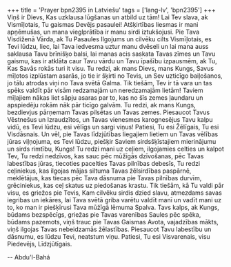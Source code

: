 +++
title = 'Prayer bpn2395 in Latviešu'
tags = ['lang-lv', 'bpn2395']
+++
Viņš ir Dievs, Kas uzklausa lūgšanas un atbild uz tām!
Lai Tev slava, ak Vismīļotais, Tu gaismas Devējs pasaulei! Atšķirtības liesmas ir mani apņēmušas, un mana vieglprātība ir manu sirdi iztukšojusi. Pie Tava Visdiženā Vārda, ak Tu Pasaules Ilgojums un cilvēku cilts Vismīļotais, es Tevi lūdzu, liec, lai Tava iedvesma uztur manu dvēseli un lai mana auss saklausa Tavu brīnišķo balsi, lai manas acis saskata Tavas zīmes un Tavu gaismu, kas ir atklāta caur Tavu vārdu un Tavu īpašību izpausmēm, ak Tu, Kas Savās rokās turi it visu.
Tu redzi, ak mans Dievs, mans Kungs, Savus mīļotos izplūstam asarās, jo tie ir šķirti no Tevis, un Sev uzticīgo baiļošanos, jo tālu atrodas viņi no Tava svētā Galma. Tik tiešām, Tev ir tā vara un tas spēks valdīt pār visām redzamajām un neredzamajām lietām! Taviem mīļajiem nākas liet sāpju asaras par to, kas no šīs zemes ļaundaru un apspiedēju rokām nāk pār ticīgo galvām. Tu redzi, ak mans Kungs, bezdievjus pārņemam Tavas pilsētas un Tavas zemes. Piesaucot Tavus Vēstnešus un Izraudzītos, un Tavas vienesmes karognesējus Tavu kalpu vidū, es Tevi lūdzu, esi vēlīgs un sargi viņus! Patiesi, Tu esi Žēlīgais, Tu esi Visdāsnais.
Un vēl, pie Tavas līdzjūtības liegajiem lietiem un Tavas vēlības jūras viļņojuma, es Tevi lūdzu, piešķir Saviem sirdsšķīstajiem mierinājumu un sirds rimtību, Kungs! Tu redzi mani uz ceļiem, ilgojamies celties un kalpot Tev, Tu redzi nedzīvos, kas sauc pēc mūžīgās dzīvošanas, pēc Tavas labestības jūras, tiecoties pacelties Tavas pilnības debesīs, Tu redzi ceļiniekus, kas ilgojas mājas siltuma Tavas žēlsirdības paspārnē, meklētājus, kas tiecas pēc Tava dāsnuma pie Tavas pilnības durvīm, grēciniekus, kas ceļ skatus uz piedošanas krastu.
Tik tiešām, kā Tu valdi pār visu, es griežos pie Tevis, Kam cilvēku sirdis dzied slavu, atmezdams savas iegribas un iekāres, lai Tava svētā griba varētu valdīt manī un vadīt mani uz to, ko man ir piešķīrusi Tava mūžīgā lēmuma Spalva. Tavs kalps, ak Kungs, būdams bezspēcīgs, griežas pie Tavas varenības Saules pēc spēka, būdams pazemots, viņš trauc pie Tavas Gaismas Avota, vajadzības mākts, viņš ilgojas Tavas nebeidzamās žēlastības.
Piesaucot Tavu labestību un dāsnumu, es lūdzu Tevi, neatstum viņu.
Patiesi, Tu esi Visvarenais, visu Piedevējs, Līdzjūtīgais.

-- Abdu'l-Bahá
